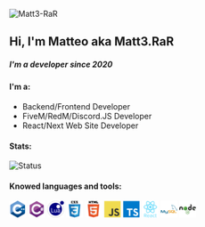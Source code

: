 <p align="left"><img src="https://komarev.com/ghpvc/?username=Matt3-RaR&label=Profile%20views&color=0e75b6&style=flat" alt="Matt3-RaR"/></p>

## Hi, I'm Matteo aka Matt3.RaR
##### I'm a developer since 2020

#### I'm a:

- Backend/Frontend Developer<br>
- FiveM/RedM/Discord.JS Developer<br>
- React/Next Web Site Developer<br>

#### Stats:

![Status](https://github-readme-stats.vercel.app/api?username=Matt3-RaR&show_icons=true&theme=tokyonight)


#### Knowed languages and tools:
<p align="left">
  <img src="https://raw.githubusercontent.com/devicons/devicon/master/icons/cplusplus/cplusplus-original.svg" alt="cplusplus" width="30" height="30"/> 
  <img src="https://raw.githubusercontent.com/devicons/devicon/master/icons/csharp/csharp-original.svg" alt="csharp" width="30" height="30"/> 
  <img src="https://raw.githubusercontent.com/devicons/devicon/master/icons/lua/lua-original.svg" alt="lua" width="30" height="30"/> 
  
  <img src="https://raw.githubusercontent.com/devicons/devicon/master/icons/css3/css3-original-wordmark.svg" alt="css3" width="30" height="30"/> 
  <img src="https://raw.githubusercontent.com/devicons/devicon/master/icons/html5/html5-original-wordmark.svg" alt="html5" width="30" height="30"/> 
  <img src="https://raw.githubusercontent.com/devicons/devicon/master/icons/javascript/javascript-original.svg" alt="javascript" width="30" height="30"/>
  <img src="https://raw.githubusercontent.com/devicons/devicon/master/icons/typescript/typescript-original.svg" alt="typescript" width="30" height="30"/>
  
  <img src="https://raw.githubusercontent.com/devicons/devicon/master/icons/react/react-original-wordmark.svg" alt="react" width="30" height="30"/>
  <img src="https://raw.githubusercontent.com/devicons/devicon/master/icons/mysql/mysql-original-wordmark.svg" alt="mysql" width="30" height="30"/> 
  <img src="https://raw.githubusercontent.com/devicons/devicon/master/icons/nodejs/nodejs-original-wordmark.svg" alt="nodejs" width="30" height="30"/> 
</p>

